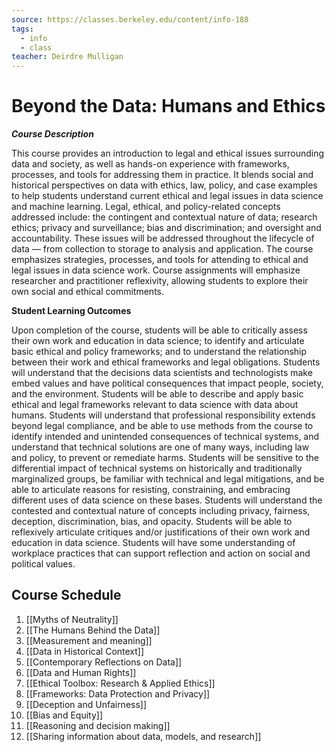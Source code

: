 ```yaml
---
source: https://classes.berkeley.edu/content/info-188
tags:
  - info
  - class
teacher: Deirdre Mulligan
---
```

# Beyond the Data: Humans and Ethics

**_Course Description_**

This course provides an introduction to legal and ethical issues surrounding data and society, as well as hands-on experience with frameworks, processes, and tools for addressing them in practice. It blends social and historical perspectives on data with ethics, law, policy, and case examples to help students understand current ethical and legal issues in data science and machine learning. Legal, ethical, and policy-related concepts addressed include: the contingent and contextual nature of data; research ethics; privacy and surveillance; bias and discrimination; and oversight and accountability. These issues will be addressed throughout the lifecycle of data — from collection to storage to analysis and application. The course emphasizes strategies, processes, and tools for attending to ethical and legal issues in data science work. Course assignments will emphasize researcher and practitioner reflexivity, allowing students to explore their own social and ethical commitments.


__Student Learning Outcomes__

Upon completion of the course, students will be able to critically assess their own work and education in data science; to identify and articulate basic ethical and policy frameworks; and to understand the relationship between their work and ethical frameworks and legal obligations. Students will understand that the decisions data scientists and technologists make embed values and have political consequences that impact people, society, and the environment. Students will be able to describe and apply basic ethical and legal frameworks relevant to data science with data about humans. Students will understand that professional responsibility extends beyond legal compliance, and be able to use methods from the course to identify intended and unintended consequences of technical systems, and understand that technical solutions are one of many ways, including law and policy, to prevent or remediate harms. Students will be sensitive to the differential impact of technical systems on historically and traditionally marginalized groups, be familiar with technical and legal mitigations, and be able to articulate reasons for resisting, constraining, and embracing different uses of data science on these bases. Students will understand the contested and contextual nature of concepts including privacy, fairness, deception, discrimination, bias, and opacity. Students will be able to reflexively articulate critiques and/or justifications of their own work and education in data science. Students will have some understanding of workplace practices that can support reflection and action on social and political values.


## Course Schedule

1. [[Myths of Neutrality]]
2. [[The Humans Behind the Data]]
3. [[Measurement and meaning]]
4. [[Data in Historical Context]]
5. [[Contemporary Reflections on Data]]
6. [[Data and Human Rights]]
7. [[Ethical Toolbox: Research & Applied Ethics]]
8. [[Frameworks: Data Protection and Privacy]]
9. [[Deception and Unfairness]]
10. [[Bias and Equity]]
11. [[Reasoning and decision making]]
12. [[Sharing information about data, models, and research]]

